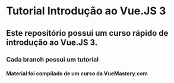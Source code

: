 # Tutorial Introdução ao Vue.JS 3
## Este repositório possui um curso rápido de introdução ao Vue.JS 3.
### Cada branch possui um tutorial
#### Material foi compilado de um curso da VueMastery.com
